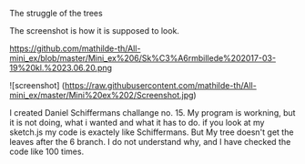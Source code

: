 The struggle of the trees
 
The screenshot is how it is supposed to look.

https://github.com/mathilde-th/All-mini_ex/blob/master/Mini_ex%206/Sk%C3%A6rmbillede%202017-03-19%20kl.%2023.06.20.png

![screenshot] (https://raw.githubusercontent.com/mathilde-th/All-mini_ex/master/Mini%20ex%202/Screenshot.jpg)


  I created Daniel Schiffermans challange no. 15.
  My program is workning, but it is not doing, what i wanted and what it has to do.
  if you look at my sketch.js my code is exactely like Schiffermans. But My tree doesn't get the leaves after the 6 branch. 
  I do not understand why, and I have checked the code like 100 times. 
  
  
